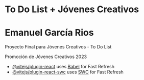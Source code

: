 # To Do List + Jóvenes Creativos
# Emanuel García Rios

Proyecto Final para Jóvenes Creativos -  To Do List

Promoción de Jóvenes Creativos 2023

- [@vitejs/plugin-react](https://github.com/vitejs/vite-plugin-react/blob/main/packages/plugin-react/README.md) uses [Babel](https://babeljs.io/) for Fast Refresh
- [@vitejs/plugin-react-swc](https://github.com/vitejs/vite-plugin-react-swc) uses [SWC](https://swc.rs/) for Fast Refresh
